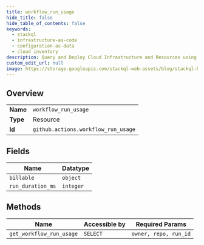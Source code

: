 ```yaml
---
title: workflow_run_usage
hide_title: false
hide_table_of_contents: false
keywords:
  - stackql
  - infrastructure-as-code
  - configuration-as-data
  - cloud inventory
description: Query and Deploy Cloud Infrastructure and Resources using SQL
custom_edit_url: null
image: https://storage.googleapis.com/stackql-web-assets/blog/stackql-blog-post-featured-image.png
---
```

  
    

## Overview
<table><tbody>
<tr><td><b>Name</b></td><td><code>workflow_run_usage</code></td></tr>
<tr><td><b>Type</b></td><td>Resource</td></tr>
<tr><td><b>Id</b></td><td><code>github.actions.workflow_run_usage</code></td></tr>
</tbody></table>

## Fields
| Name | Datatype |
| ---- | -------- |
| `billable` | `object` |
| `run_duration_ms` | `integer` |
## Methods
| Name | Accessible by | Required Params |
| ---- | ------------- | --------------- |
| `get_workflow_run_usage` | `SELECT` | `owner, repo, run_id` |
